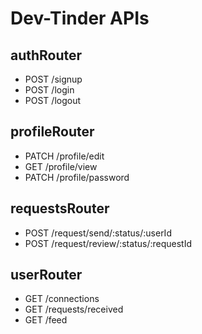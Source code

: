 # Dev-Tinder APIs

## authRouter

- POST /signup
- POST /login
- POST /logout

## profileRouter

- PATCH /profile/edit
- GET /profile/view
- PATCH /profile/password

## requestsRouter

- POST /request/send/:status/:userId
- POST /request/review/:status/:requestId

## userRouter

- GET /connections
- GET /requests/received
- GET /feed
